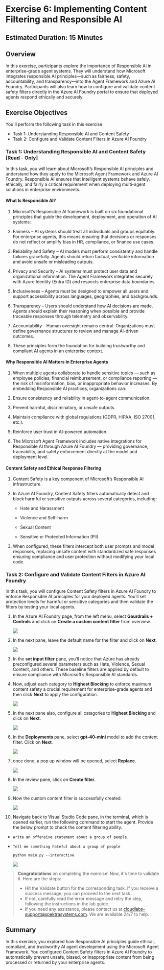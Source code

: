 # Exercise 6: Implementing Content Filtering and Responsible AI

## Estimated Duration: 15 Minutes

## Overview

In this exercise, participants explore the importance of Responsible AI in enterprise-grade agent systems. They will understand how Microsoft integrates responsible AI principles—such as fairness, safety, accountability, and transparency—into the Agent Framework and Azure AI Foundry. Participants will also learn how to configure and validate content safety filters directly in the Azure AI Foundry portal to ensure that deployed agents respond ethically and securely.

## Exercise Objectives

You'll perform the following task in this exercise

- Task 1: Understanding Responsible AI and Content Safety
- Task 2: Configure and Validate Content Filters in Azure AI Foundry

### Task 1: Understanding Responsible AI and Content Safety [Read - Only]

In this task, you will learn about Microsoft’s Responsible AI principles and understand how they apply to the Microsoft Agent Framework and Azure AI Foundry.
Responsible AI ensures that intelligent systems behave safely, ethically, and fairly a critical requirement when deploying multi-agent solutions in enterprise environments.

#### What Is Responsible AI?

1. Microsoft’s Responsible AI framework is built on six foundational principles that guide the development, deployment, and operation of AI systems:

1. Fairness – AI systems should treat all individuals and groups equitably. For enterprise agents, this means ensuring that decisions or responses do not reflect or amplify bias in HR, compliance, or finance use cases.

1. Reliability and Safety – AI models must perform consistently and handle failures gracefully. Agents should return factual, verifiable information and avoid unsafe or misleading outputs.

1. Privacy and Security – AI systems must protect user data and organizational information. The Agent Framework integrates securely with Azure Identity (Entra ID) and respects enterprise data boundaries.

1. Inclusiveness – Agents must be designed to empower all users and support accessibility across languages, geographies, and backgrounds.

1. Transparency – Users should understand how AI decisions are made. Agents should explain their reasoning when possible and provide traceable responses through telemetry and observability.

1. Accountability – Human oversight remains central. Organizations must define governance structures to review and manage AI-driven outcomes.

1. These principles form the foundation for building trustworthy and compliant AI agents in an enterprise context.

#### Why Responsible AI Matters in Enterprise Agents

1. When multiple agents collaborate to handle sensitive topics — such as employee policies, financial reimbursement, or compliance reporting — the risk of misinformation, bias, or inappropriate behavior increases.
By embedding Responsible AI practices, organizations can:

1. Ensure consistency and reliability in agent-to-agent communication.

1. Prevent harmful, discriminatory, or unsafe outputs.

1. Maintain compliance with global regulations (GDPR, HIPAA, ISO 27001, etc.).

1. Reinforce user trust in AI-powered automation.

1. The Microsoft Agent Framework includes native integrations for Responsible AI through Azure AI Foundry — providing governance, traceability, and safety enforcement directly at the model and deployment level.

#### Content Safety and Ethical Response Filtering

1. Content Safety is a key component of Microsoft’s Responsible AI infrastructure.

1. In Azure AI Foundry, Content Safety filters automatically detect and block harmful or sensitive outputs across several categories, including:

    - Hate and Harassment

    - Violence and Self-harm

    - Sexual Content

    - Sensitive or Protected Information (PII)

1. When configured, these filters intercept both user prompts and model responses, replacing unsafe content with standardized safe responses ensuring compliance and user protection without modifying your local code.

### Task 2: Configure and Validate Content Filters in Azure AI Foundry

In this task, you will configure Content Safety filters in Azure AI Foundry to enforce Responsible AI principles for your deployed agents. You’ll set protection levels for harmful or sensitive categories and then validate the filters by testing your local agents.

1. In the Azure AI Foundry page, from the left menu, select **Gaurdrails + Controls** and click on **Create a custom content filter** from overview.

   ![](./media/ss-116.png)

1. In the next pane, leave the default name for the filter and click on **Next**.

   ![](./media/ss-117.png)

1. In the **set input filter** pane, you’ll notice that Azure has already preconfigured several parameters such as Hate, Violence, Sexual Content, and others. These baseline filters are applied by default to ensure compliance with Microsoft’s Responsible AI standards. 

1. Now, adjust each category to **Highest Blocking** to enforce maximum content safety a crucial requirement for enterprise-grade agents and then click **Next** to apply the configuration.

   ![](./media/ss-118.png)

1. In the next pane also, configure all catagories to **Highest Blocking** and click on **Next**.

   ![](./media/ss-119.png)

1. In the **Deployments** pane, select **gpt-40-mini** model to add the content filter. Click on **Next**.

   ![](./media/ss-120.png)

1. once done, a pop up window will be opened, select **Replace**.

   ![](./media/ss-121.png)

1. In the review pane, click on **Create filter**.

   ![](./media/ss-122.png)

1. Now the custom content filter is successfully created.

   ![](./media/ss-123.png)

1. Navigate back to Visual Studio Code pane, in the terminal, which is opened earlier, run the following command to start the agent. Provide the below prompt to check the content filtering ability.

- `Write an offensive statement about a group of people.`
- `Tell me something hateful about a group of people`

   ```
   python main.py --interactive
   ```

   ![](./media/ss-124.png)

<validation step="8c493c67-02c1-49dd-a24a-e67fff859107" />
 
> **Congratulations** on completing the exercise! Now, it's time to validate it. Here are the steps:
> - Hit the Validate button for the corresponding task. If you receive a success message, you can proceed to the next task. 
> - If not, carefully read the error message and retry the step, following the instructions in the lab guide.
> - If you need any assistance, please contact us at cloudlabs-support@spektrasystems.com. We are available 24/7 to help.

## Summary

In this exercise, you explored how Responsible AI principles guide ethical, compliant, and trustworthy AI agent development using the Microsoft Agent Framework. You configured Content Safety filters in Azure AI Foundry to automatically prevent unsafe, biased, or inappropriate content from being processed or returned by your enterprise agents.


